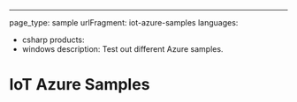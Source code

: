 ---
page_type: sample
urlFragment: iot-azure-samples
languages:
 - csharp
products:
 - windows
description: Test out different Azure samples.

# IoT Azure Samples



